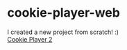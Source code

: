 # cookie-player-web

I created a new project from scratch! :)  
[Cookie Player 2](https://github.com/henrylimabr/cookie-player-2)
